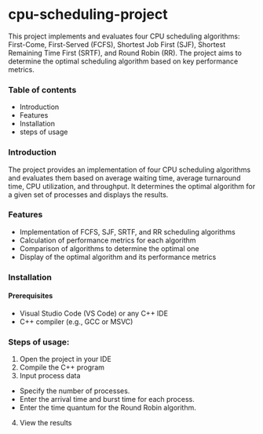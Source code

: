 # cpu-scheduling-project
This project implements and evaluates four CPU scheduling algorithms: First-Come, First-Served (FCFS), Shortest Job First (SJF), Shortest Remaining Time First (SRTF), and Round Robin (RR). The project aims to determine the optimal scheduling algorithm based on key performance metrics.
### Table of contents
* Introduction
* Features
* Installation
* steps of usage

### Introduction
The project provides an implementation of four CPU scheduling algorithms and evaluates them based on average waiting time, average turnaround time, CPU utilization, and throughput. It determines the optimal algorithm for a given set of processes and displays the results.

### Features
- Implementation of FCFS, SJF, SRTF, and RR scheduling algorithms
- Calculation of performance metrics for each algorithm
- Comparison of algorithms to determine the optimal one
- Display of the optimal algorithm and its performance metrics
### Installation
#### Prerequisites
- Visual Studio Code (VS Code) or any C++ IDE
- C++ compiler (e.g., GCC or MSVC)
### Steps of usage:
1. Open the project in your IDE
2. Compile the C++ program
3. Input process data
 - Specify the number of processes.
- Enter the arrival time and burst time for each process.
- Enter the time quantum for the Round Robin algorithm.
4. View the results




